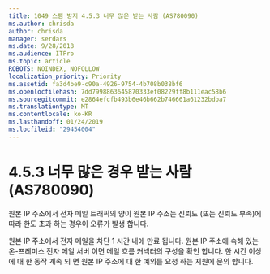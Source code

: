 ```yaml
---
title: 1049 스팸 방지 4.5.3 너무 많은 받는 사람 (AS780090)
ms.author: chrisda
author: chrisda
manager: serdars
ms.date: 9/28/2018
ms.audience: ITPro
ms.topic: article
ROBOTS: NOINDEX, NOFOLLOW
localization_priority: Priority
ms.assetid: fa3d4be9-c90a-4926-9754-4b708b038bf6
ms.openlocfilehash: 7dd7998863645870333ef08229ff8b111eac58b6
ms.sourcegitcommit: e2864efcfb493b6e46b662b746661a61232bdba7
ms.translationtype: MT
ms.contentlocale: ko-KR
ms.lasthandoff: 01/24/2019
ms.locfileid: "29454004"
---
```

# <a name="453-too-many-recipients-as780090"></a>4.5.3 너무 많은 경우 받는 사람 (AS780090)

원본 IP 주소에서 전자 메일 트래픽의 양이 원본 IP 주소는 신뢰도 (또는 신뢰도 부족)에 따라 한도 초과 하는 경우이 오류가 발생 합니다.
  
원본 IP 주소에서 전자 메일을 차단 1 시간 내에 만료 됩니다. 원본 IP 주소에 속해 있는 온-프레미스 전자 메일 서버 이면 메일 흐름 커넥터의 구성을 확인 합니다. 한 시간 이상에 대 한 동작 계속 되 면 원본 IP 주소에 대 한 예외를 요청 하는 지원에 문의 합니다.
  


